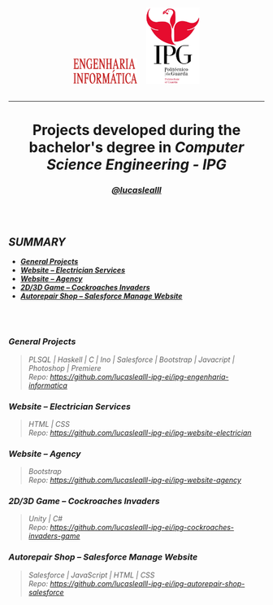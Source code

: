<div align="center">
    <picture>
        <source media="(prefers-color-scheme: dark)" srcset="../assets/logo-ipg_ei.svg"> <img src="../assets/logo-ipg_ei.svg" height="50px">
    </picture>⠀
    <picture>
        <source media="(prefers-color-scheme: dark)" srcset="../assets/logo-ipg.svg"> <img src="../assets/logo-ipg.svg" height="150px">
    </picture>
    <br> <br> <hr>

<h1><b>Projects developed during the bachelor's degree in </b> <i> Computer Science Engineering - IPG<i></h1>
<h3><a href="https://github.com/lucaslealll">@lucaslealll</a></h3>

</div>
<br> <br>

<h2>SUMMARY</h2>

- [**General Projects**](#general-projects)
- [**Website – Electrician Services**](#website--electrician-services)
- [**Website – Agency**](#website--agency)
- [**2D/3D Game – Cockroaches Invaders**](#2d3d-game--cockroaches-invaders)
- [**Autorepair Shop – Salesforce Manage Website**](#autorepair-shop--salesforce-manage-website)

<br> <br>

### **General Projects**
> PLSQL | Haskell | C | Ino | Salesforce | Bootstrap | Javacript | Photoshop | Premiere <br> Repo: https://github.com/lucaslealll-ipg-ei/ipg-engenharia-informatica

### **Website – Electrician Services**
> HTML | CSS <br> Repo: https://github.com/lucaslealll-ipg-ei/ipg-website-electrician

### **Website – Agency**
> Bootstrap <br> Repo: https://github.com/lucaslealll-ipg-ei/ipg-website-agency

### **2D/3D Game – Cockroaches Invaders**
> Unity | C# <br> Repo: https://github.com/lucaslealll-ipg-ei/ipg-cockroaches-invaders-game

### **Autorepair Shop – Salesforce Manage Website**
> Salesforce | JavaScript | HTML | CSS   <br> Repo: https://github.com/lucaslealll-ipg-ei/ipg-autorepair-shop-salesforce








